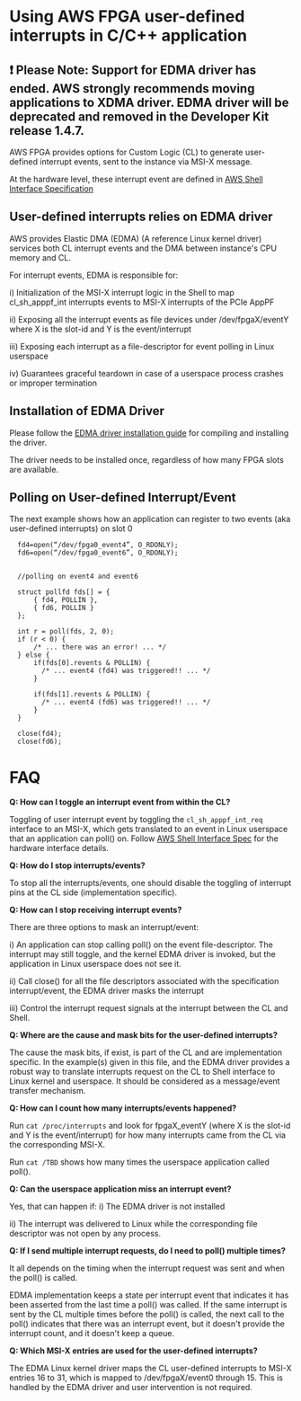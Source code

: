 # Using AWS FPGA user-defined interrupts in C/C++ application


## :exclamation: Please Note: Support for EDMA driver has ended. AWS strongly recommends moving applications to XDMA driver. EDMA driver will be deprecated and removed in the Developer Kit release 1.4.7.

AWS FPGA provides options for Custom Logic (CL) to generate user-defined interrupt events, sent to the instance via MSI-X message.

At the hardware level, these interrupt event are defined in [AWS Shell Interface Specification](../../../hdk/docs/AWS_Shell_Interface_Specification.md)



## User-defined interrupts relies on EDMA driver

AWS provides Elastic DMA (EDMA) (A reference Linux kernel driver) services both CL interrupt events and the DMA between instance's CPU memory and CL. 

For interrupt events, EDMA is responsible for:

i) Initialization of the MSI-X interrupt logic in the Shell to map cl_sh_apppf_int interrupts events to MSI-X interrupts of the PCIe AppPF

ii) Exposing all the interrupt events as file devices under /dev/fpgaX/eventY where X is the slot-id and Y is the event/interrupt


iii) Exposing each interrupt as a file-descriptor for event polling in Linux userspace

iv) Guarantees graceful teardown in case of a userspace process crashes or improper termination


## Installation of EDMA Driver

Please follow the [EDMA driver installation guide](./edma_install.md) for compiling and installing the driver.

The driver needs to be installed once, regardless of how many FPGA slots are available.



## Polling on User-defined Interrupt/Event

The next example shows how an application can register to two events (aka user-defined interrupts) on slot 0

```
  fd4=open(“/dev/fpga0_event4”, O_RDONLY);
  fd6=open(“/dev/fpga0_event6”, O_RDONLY);


  //polling on event4 and event6

  struct pollfd fds[] = {
      { fd4, POLLIN },
      { fd6, POLLIN }
  };

  int r = poll(fds, 2, 0);
  if (r < 0) {
      /* ... there was an error! ... */
  } else {
      if(fds[0].revents & POLLIN) {
        /* ... event4 (fd4) was triggered!! ... */
      }
  
      if(fds[1].revents & POLLIN) {
        /* ... event4 (fd6) was triggered!! ... */
      }
  }

  close(fd4);
  close(fd6);
```


# FAQ


**Q: How can I toggle an interrupt event from within the CL?**

Toggling of user interrupt event by toggling the `cl_sh_apppf_int_req` interface to an MSI-X, which gets translated to an event in Linux userspace that an application can poll() on. Follow [AWS Shell Interface Spec](../../../hdk/docs/AWS_Shell_Interface_Specification.md) for the hardware interface details.


**Q: How do I stop interrupts/events?**


To stop all the interrupts/events, one should disable the toggling of interrupt pins at the CL side (implementation specific).



**Q: How can I stop receiving interrupt events?**

There are three options to mask an interrupt/event:

i) An application can stop calling poll() on the event file-descriptor. The interrupt may still toggle, and the kernel EDMA driver is invoked, but the application in Linux userspace does not see it.



ii) Call close() for all the file descriptors associated with the specification interrupt/event, the EDMA driver masks the interrupt

iii) Control the interrupt request signals at the interrupt between the CL and Shell.



**Q: Where are the cause and mask bits for the user-defined interrupts?**

The cause the mask bits, if exist, is part of the CL and are implementation specific. In the example(s) given in this file, and the EDMA driver provides a robust way to translate interrupts request on the CL to Shell interface to Linux kernel and userspace. It should be considered as a message/event transfer mechanism.



**Q: How can I count how many interrupts/events happened?**

  Run `cat /proc/interrupts` and look for fpgaX_eventY (where X is the slot-id and Y is the event/interrupt) for how many interrupts came from the CL via the corresponding MSI-X.
  
  Run `cat /TBD` shows how many times the userspace application called poll().



**Q: Can the userspace application miss an interrupt event?**


Yes, that can happen if: 
i) The EDMA driver is not installed

ii) The interrupt was delivered to Linux while the corresponding file descriptor was not open by any process.




**Q: If I send multiple interrupt requests, do I need to poll() multiple times?**

It all depends on the timing when the interrupt request was sent and when the poll() is called.

EDMA implementation keeps a state per interrupt event that indicates it has been asserted from the last time a poll() was called.  If the same interrupt is sent by the CL multiple times before the poll() is called, the next call to the poll() indicates that there was an interrupt event, but it doesn't provide the interrupt count, and it doesn't keep a queue.




**Q: Which MSI-X entries are used for the user-defined interrupts?**

The EDMA Linux kernel driver maps the CL user-defined interrupts to MSI-X entries 16 to 31, which is mapped to /dev/fpgaX/event0 through 15.  This is handled by the EDMA driver and user intervention is not required.
